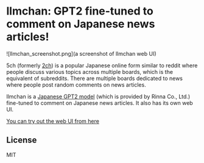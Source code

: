 # llmchan: GPT2 fine-tuned to comment on Japanese news articles!

![llmchan_screenshot.png](a screenshot of llmchan web UI)

5ch (formerly [2ch](https://en.wikipedia.org/wiki/2channel)) is a popular Japanese online form similar to reddit where people discuss various topics across multiple boards, which is the equivalent of subreddits. There are multiple boards dedicated to news where people post random comments on news articles. 

llmchan is a [Japanese GPT2 model](https://huggingface.co/rinna/japanese-gpt-1b) (which is provided by Rinna Co., Ltd.) fine-tuned to comment on Japanese news articles. It also has its own web UI.

[You can try out the web UI from here](http://llmchan.peryaudo.org/)

## License

MIT
